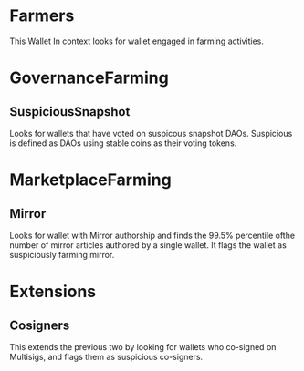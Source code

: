 # Farmers

This Wallet In context looks for wallet engaged in farming activities.

# GovernanceFarming

## SuspiciousSnapshot

Looks for wallets that have voted on suspicous snapshot DAOs. Suspicious is defined as DAOs using stable coins as their voting tokens.

# MarketplaceFarming

## Mirror

Looks for wallet with Mirror authorship and finds the 99.5% percentile ofthe number of mirror articles authored by a single wallet. It flags the wallet as suspiciously farming mirror.

# Extensions

## Cosigners

This extends the previous two by looking for wallets who co-signed on Multisigs, and flags them as suspicious co-signers.
